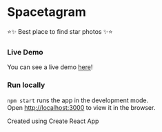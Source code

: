 # Spacetagram
⭐️✨ Best place to find star photos ✨⭐️

### Live Demo
You can see a live demo [here]()!

### Run locally
`npm start` runs the app in the development mode.\
Open [http://localhost:3000](http://localhost:3000) to view it in the browser.


Created using Create React App
